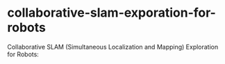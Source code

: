 # collaborative-slam-exporation-for-robots
Collaborative SLAM (Simultaneous Localization and Mapping) Exploration for Robots:
